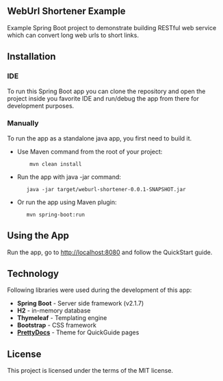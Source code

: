 ## WebUrl Shortener Example ##

Example Spring Boot project to demonstrate building RESTful web service which can convert long web urls to short links.

## Installation

### IDE

To run this Spring Boot app you can clone the repository and open the project inside you favorite IDE and run/debug the app from there for development purposes.

### Manually

To run the app as a standalone java app, you first need to build it.

 - Use Maven command from the root of your project:

	```
		mvn clean install
	```

 - Run the app with java -jar command:
 
	 ```
	 	java -jar target/weburl-shortener-0.0.1-SNAPSHOT.jar
	 ```

  - Or run the app using Maven plugin:
 
	 ```
	 	mvn spring-boot:run
	 ```

## Using the App

Run the app, go to [http://localhost:8080](http://localhost:8080) and follow the QuickStart guide.

## Technology
Following libraries were used during the development of this app:

- **Spring Boot** - Server side framework (v2.1.7)
- **H2** - in-memory database 
- **Thymeleaf** - Templating engine
- **Bootstrap** - CSS framework
- **[PrettyDocs](https://github.com/xriley/PrettyDocs-Theme)** - Theme for QuickGuide pages

## License ##
This project is licensed under the terms of the MIT license.


